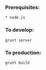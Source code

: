 
### Prerequisites:

    * node.js 

### To develop:

`grunt server`

### To production:

`grunt build`

